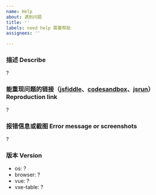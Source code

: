 ```yaml
---
name: Help
about: 遇到问题
title: ''
labels: need help 需要帮助
assignees: ''

---
```


### 描述 Describe

 ?

### 能重现问题的链接（[jsfiddle](https://jsfiddle.net/w8q6unes/)、[codesandbox](https://codesandbox.io/s/vue-template-916h0)、[jsrun](https://jsrun.net/vIyKp/edit)） Reproduction link

 ?

### 报错信息或截图 Error message or screenshots

 ?

### 版本 Version

- os: ?
- browser: ?
- vue: ?
- vxe-table: ?
